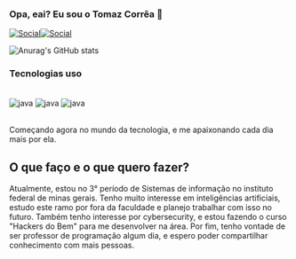 ### Opa, eai? Eu sou o Tomaz Corrêa 👋

[![Social](https://img.shields.io/badge/LinkedIn-0077B5?style=for-the-badge&logo=linkedin&logoColor=white)](https://www.linkedin.com/in/tomaz-corrêa-4676b324b/)[![Social](https://img.shields.io/badge/Instagram-E4405F?style=for-the-badge&logo=instagram&logoColor=white)](https://www.instagram.com/toti_assis/)

![Anurag's GitHub stats](https://github-readme-stats.vercel.app/api?username=TomazC-A-L&show_icons=true&theme=tokyonight)

### Tecnologias uso

<div>
<div style = "display: inline_block"><br/>
<img align="center" alt="java" src = "https://img.shields.io/badge/Java-ED8B00?style=for-the-badge&logo=openjdk&logoColor=white">
<img align="center" alt="java" src = "https://img.shields.io/badge/HTML5-E34F26?style=for-the-badge&logo=html5&logoColor=white">
<img align="center" alt="java" src = "https://img.shields.io/badge/CSS3-1572B6?style=for-the-badge&logo=css3&logoColor=white">
</div><br/>

 Começando agora no mundo da tecnologia, e me apaixonando cada dia mais por ela.

 ## O que faço e o que quero fazer?

  Atualmente, estou no 3° período de Sistemas de informação no instituto federal de minas gerais. Tenho muito interesse em inteligências artificiais, estudo este ramo por fora da faculdade e planejo trabalhar com isso no futuro.
 Também tenho interesse por cybersecurity, e estou fazendo o curso "Hackers do Bem" para me desenvolver na área. Por fim, tenho vontade de ser professor de programação algum dia, e espero poder compartilhar conhecimento com mais
 pessoas.
